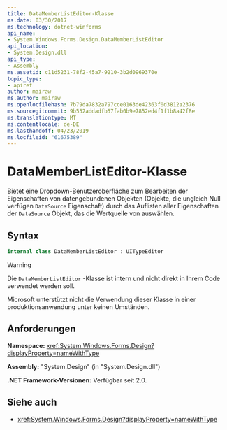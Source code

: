```yaml
---
title: DataMemberListEditor-Klasse
ms.date: 03/30/2017
ms.technology: dotnet-winforms
api_name:
- System.Windows.Forms.Design.DataMemberListEditor
api_location:
- System.Design.dll
api_type:
- Assembly
ms.assetid: c11d5231-78f2-45a7-9210-3b2d0969370e
topic_type:
- apiref
author: mairaw
ms.author: mairaw
ms.openlocfilehash: 7b79da7832a797cce0163de42363f0d3812a2376
ms.sourcegitcommit: 9b552addadfb57fab0b9e7852ed4f1f1b8a42f8e
ms.translationtype: MT
ms.contentlocale: de-DE
ms.lasthandoff: 04/23/2019
ms.locfileid: "61675389"
---
```

# <a name="datamemberlisteditor-class"></a>DataMemberListEditor-Klasse

Bietet eine Dropdown-Benutzeroberfläche zum Bearbeiten der Eigenschaften von datengebundenen Objekten (Objekte, die ungleich Null verfügen `DataSource` Eigenschaft) durch das Auflisten aller Eigenschaften der `DataSource` Objekt, das die Wertquelle von auswählen.  
  
## <a name="syntax"></a>Syntax
  
```csharp  
internal class DataMemberListEditor : UITypeEditor
```

> [!WARNING]
> Die `DataMemberListEditor` -Klasse ist intern und nicht direkt in Ihrem Code verwendet werden soll.
> 
> Microsoft unterstützt nicht die Verwendung dieser Klasse in einer produktionsanwendung unter keinen Umständen.
  
## <a name="requirements"></a>Anforderungen

**Namespace:** <xref:System.Windows.Forms.Design?displayProperty=nameWithType>  
  
**Assembly:** "System.Design" (in "System.Design.dll")  
  
**.NET Framework-Versionen:** Verfügbar seit 2.0.  
  
## <a name="see-also"></a>Siehe auch

- <xref:System.Windows.Forms.Design?displayProperty=nameWithType>
